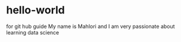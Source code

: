 # hello-world
for git hub guide
My name is Mahlori and I am very passionate about learning data science
